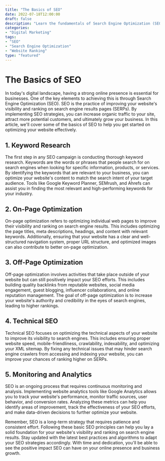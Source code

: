 ```yaml
--- 
title: "The Basics of SEO"
date: 2022-07-18T12:00:00 
draft: false 
description: "Learn the fundamentals of Search Engine Optimization (SEO) to increase your website's visibility and ranking on search engine results pages."
categories: 
- "Digital Marketing"
tags: 
- "SEO"
- "Search Engine Optimization"
- "Website Ranking"
type: "featured"
--- 
```


# The Basics of SEO

In today's digital landscape, having a strong online presence is essential for businesses. One of the key elements to achieving this is through Search Engine Optimization (SEO). SEO is the practice of improving your website's visibility and ranking on search engine results pages (SERPs). By implementing SEO strategies, you can increase organic traffic to your site, attract more potential customers, and ultimately grow your business. In this article, we'll cover some of the basics of SEO to help you get started on optimizing your website effectively.

## 1. Keyword Research

The first step in any SEO campaign is conducting thorough keyword research. Keywords are the words or phrases that people search for on search engines when looking for specific information, products, or services. By identifying the keywords that are relevant to your business, you can optimize your website's content to match the search intent of your target audience. Tools like Google Keyword Planner, SEMrush, and Ahrefs can assist you in finding the most relevant and high-performing keywords for your industry.

## 2. On-Page Optimization

On-page optimization refers to optimizing individual web pages to improve their visibility and ranking on search engine results. This includes optimizing the page titles, meta descriptions, headings, and content with relevant keywords. Additionally, ensuring that your website has a clear and well-structured navigation system, proper URL structure, and optimized images can also contribute to better on-page optimization.

## 3. Off-Page Optimization

Off-page optimization involves activities that take place outside of your website but can still positively impact your SEO efforts. This includes building quality backlinks from reputable websites, social media engagement, guest blogging, influencer collaborations, and online reputation management. The goal of off-page optimization is to increase your website's authority and credibility in the eyes of search engines, leading to higher rankings.

## 4. Technical SEO

Technical SEO focuses on optimizing the technical aspects of your website to improve its visibility to search engines. This includes ensuring proper website speed, mobile-friendliness, crawlability, indexability, and optimizing your XML sitemap. By fixing any technical issues that may hinder search engine crawlers from accessing and indexing your website, you can improve your chances of ranking higher on SERPs.

## 5. Monitoring and Analytics

SEO is an ongoing process that requires continuous monitoring and analysis. Implementing website analytics tools like Google Analytics allows you to track your website's performance, monitor traffic sources, user behavior, and conversion rates. Analyzing these metrics can help you identify areas of improvement, track the effectiveness of your SEO efforts, and make data-driven decisions to further optimize your website.

Remember, SEO is a long-term strategy that requires patience and consistent effort. Following these basic SEO principles can help you lay a solid foundation for your website's visibility and ranking on search engine results. Stay updated with the latest best practices and algorithms to adapt your SEO strategies accordingly. With time and dedication, you'll be able to see the positive impact SEO can have on your online presence and business growth.

